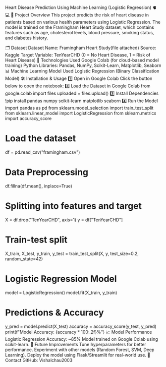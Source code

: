 
Heart Disease Prediction Using Machine Learning (Logistic Regression) 🫀💻
📌 Project Overview
This project predicts the risk of heart disease in patients based on various health parameters using Logistic Regression. The model is trained on the Framingham Heart Study dataset, which contains features such as age, cholesterol levels, blood pressure, smoking status, and diabetes history.

🗂️ Dataset
Dataset Name: Framingham Heart Study(file attached)
Source: Kaggle
Target Variable: TenYearCHD (0 = No Heart Disease, 1 = Risk of Heart Disease)
🔧 Technologies Used
Google Colab (for cloud-based model training)
Python Libraries: Pandas, NumPy, Scikit-Learn, Matplotlib, Seaborn
📊 Machine Learning Model Used
Logistic Regression (Binary Classification Model)
🛠️ Installation & Usage
1️⃣ Open in Google Colab
Click the button below to open the notebook:
2️⃣ Load the Dataset in Google Colab
from google.colab import files
uploaded = files.upload()
3️⃣ Install Dependencies
!pip install pandas numpy scikit-learn matplotlib seaborn
4️⃣ Run the Model
import pandas as pd
from sklearn.model_selection import train_test_split
from sklearn.linear_model import LogisticRegression
from sklearn.metrics import accuracy_score

# Load the dataset
df = pd.read_csv("framingham.csv")

# Data Preprocessing
df.fillna(df.mean(), inplace=True)

# Splitting into features and target
X = df.drop("TenYearCHD", axis=1)
y = df["TenYearCHD"]

# Train-test split
X_train, X_test, y_train, y_test = train_test_split(X, y, test_size=0.2, random_state=42)

# Logistic Regression Model
model = LogisticRegression()
model.fit(X_train, y_train)

# Predictions & Accuracy
y_pred = model.predict(X_test)
accuracy = accuracy_score(y_test, y_pred)
print(f"Model Accuracy: {accuracy * 100:.2f}%")
📈 Model Performance
Logistic Regression Accuracy: ~85%
Model trained on Google Colab using scikit-learn.
📌 Future Improvements
Tune hyperparameters for better performance.
Experiment with other models (Random Forest, SVM, Deep Learning).
Deploy the model using Flask/Streamlit for real-world use.
📩 Contact
GitHub: Vishalchau2003
